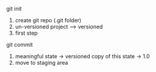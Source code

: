 git init 
1. create git repo (.git folder)
2. un-versioned project --> versioned
3. first step

git commit
1. meaningful state -> versioned copy of this state -> 1.0
2. move to staging area